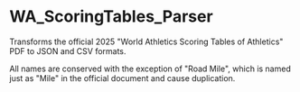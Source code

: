 # WA_ScoringTables_Parser
Transforms the official 2025 "World Athletics Scoring Tables of Athletics" PDF to JSON and CSV formats.

All names are conserved with the exception of "Road Mile", which is named just as "Mile" in the official document and cause duplication.
